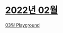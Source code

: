 # [2022년 02월](https://github.com/kongom2/kongom2/tree/main/learn/2022%EB%85%84/2%EC%9B%94)
[03일 Playground](https://github.com/kongom2/kongom2/blob/main/learn/2022%EB%85%84/2%EC%9B%94/03%EC%9D%BC%20Playground.md)<br/>
